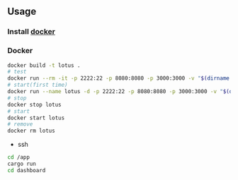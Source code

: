 ## Usage

### Install [docker](https://docs.docker.com/install/)

### Docker

```bash
docker build -t lotus .
# test
docker run --rm -it -p 2222:22 -p 8080:8080 -p 3000:3000 -v "$(dirname "$(pwd)")":/app lotus:latest
# start(first time)
docker run --name lotus -d -p 2222:22 -p 8080:8080 -p 3000:3000 -v "$(dirname "$(pwd)")":/app lotus:latest
# stop
docker stop lotus
# start
docker start lotus
# remove
docker rm lotus
```

-   ssh

```bash
cd /app
cargo run
cd dashboard
```
